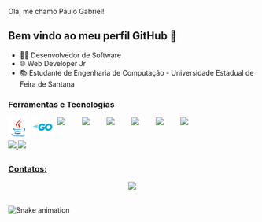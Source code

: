  Olá, me chamo Paulo Gabriel!

## Bem vindo ao meu perfil GitHub 👋

- 🧑‍💻 Desenvolvedor de Software
- 🌐 Web Developer Jr
- 📚 Estudante de Engenharia de Computação - Universidade Estadual de Feira de Santana

### Ferramentas e Tecnologias
<div>
<img src="https://raw.githubusercontent.com/devicons/devicon/54cfe13ac10eaa1ef817a343ab0a9437eb3c2e08/icons/java/java-original.svg" align="left" width="40px" style="padding-right:10px;"/>  
<img src="https://raw.githubusercontent.com/devicons/devicon/54cfe13ac10eaa1ef817a343ab0a9437eb3c2e08/icons/go/go-original-wordmark.svg" align="left" width="40px" style="padding-right:10px;"/> 
<img src="https://icons.veryicon.com/png/o/business/vscode-program-item-icon/verilog.png"align="left" width="40px" style="padding-right:10px;"/>
<img src="https://cdn.jsdelivr.net/gh/devicons/devicon/icons/python/python-original.svg" align="left" width="40px" style="padding-right:10px;"/> 
<img src="https://cdn.jsdelivr.net/gh/devicons/devicon/icons/git/git-original.svg" align="left" width="40px" style="padding-right:10px;"/> 
<img src="https://cdn.jsdelivr.net/gh/devicons/devicon/icons/cplusplus/cplusplus-line.svg" align="left" width="40px" style="padding-right:10px;"/> 
<!--
<img src="https://cdn.jsdelivr.net/gh/devicons/devicon/icons/django/django-plain.svg" align="left" width="40px" style="padding-right:10px;"/> 
<img src="https://cdn.jsdelivr.net/gh/devicons/devicon/icons/linux/linux-original.svg" align="left" width="40px" style="padding-right:10px;"/> 
<img src="https://cdn.jsdelivr.net/gh/devicons/devicon/icons/sqlite/sqlite-original.svg" align="left" width="40px" style="padding-right:10px;"/> 
<img src="https://cdn.jsdelivr.net/gh/devicons/devicon/icons/dart/dart-original.svg" align="left" width="40px" style="padding-right:10px;"/> 
--> 
<img src="https://cdn.jsdelivr.net/gh/devicons/devicon/icons/html5/html5-original.svg" align="left" width="40px" style="padding-right:10px;"/> 
<img src="https://cdn.jsdelivr.net/gh/devicons/devicon/icons/css3/css3-original.svg" align="left" width="40px" style="padding-right:10px;"/> 
<!--
<img src="https://cdn.jsdelivr.net/gh/devicons/devicon/icons/javascript/javascript-original.svg" align="left" width="40px" style="padding-right:10px;"/>
<img src="https://cdn.jsdelivr.net/gh/devicons/devicon/icons/tailwindcss/tailwindcss-original.svg" align="left" width="40px" style="padding-right:10px;"/>
<img src="https://cdn.jsdelivr.net/gh/devicons/devicon/icons/typescript/typescript-original.svg" align="left" width="40px" style="padding-right:10px;"/> 
<img src="https://cdn.jsdelivr.net/gh/devicons/devicon/icons/react/react-original.svg" align="left" width="40px" style="padding-right:10px;"/>
-->          
</div>
<br>

##
<div>
  <a href="https://github.com/Paulo1302">
  <img height="180em" src="https://github-readme-stats.vercel.app/api?username=Paulo1302&show_icons=true&theme=tokyonight"/>
  <img height="180em" src="https://github-readme-stats.vercel.app/api/top-langs/?username=Paulo1302&layout=compact&&theme=tokyonight"/>
</div>

##
### Contatos:
<div align="center"> 
  <a href="https://www.instagram.com/paulo_grcs/" target="_blank"><img src="https://img.shields.io/badge/-Instagram-%23E4405F?style=for-the-badge&logo=instagram&logoColor=white" target="_blank"></a>
  <!--
  <a href = "linkemailaqui"><img src="https://img.shields.io/badge/-Gmail-%23333?style=for-the-badge&logo=gmail&logoColor=white" target="_blank"></a>
  <a href="Linkaqui" target="_blank"><img src="https://img.shields.io/badge/-LinkedIn-%230077B5?style=for-the-badge&logo=linkedin&logoColor=white" target="_blank"></a>
  --->
</div>

##
  ![Snake animation](https://github.com/camilafernanda/camilafernanda/blob/output/github-contribution-grid-snake.svg)
